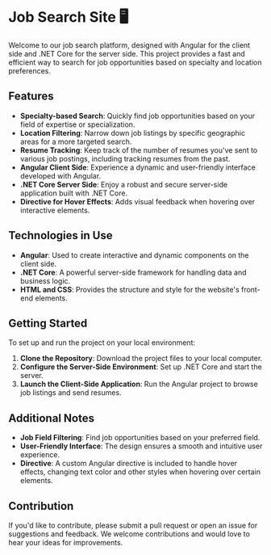 # Job Search Site 🖥️

Welcome to our job search platform, designed with Angular for the client side and .NET Core for the server side. This project provides a fast and efficient way to search for job opportunities based on specialty and location preferences.

## Features
- **Specialty-based Search**: Quickly find job opportunities based on your field of expertise or specialization.
- **Location Filtering**: Narrow down job listings by specific geographic areas for a more targeted search.
- **Resume Tracking**: Keep track of the number of resumes you've sent to various job postings, including tracking resumes from the past.
- **Angular Client Side**: Experience a dynamic and user-friendly interface developed with Angular.
- **.NET Core Server Side**: Enjoy a robust and secure server-side application built with .NET Core.
- **Directive for Hover Effects**: Adds visual feedback when hovering over interactive elements.

## Technologies in Use
- **Angular**: Used to create interactive and dynamic components on the client side.
- **.NET Core**: A powerful server-side framework for handling data and business logic.
- **HTML and CSS**: Provides the structure and style for the website's front-end elements.

## Getting Started
To set up and run the project on your local environment:

1. **Clone the Repository**: Download the project files to your local computer.
2. **Configure the Server-Side Environment**: Set up .NET Core and start the server.
3. **Launch the Client-Side Application**: Run the Angular project to browse job listings and send resumes.

## Additional Notes
- **Job Field Filtering**: Find job opportunities based on your preferred field.
- **User-Friendly Interface**: The design ensures a smooth and intuitive user experience.
- **Directive**: A custom Angular directive is included to handle hover effects, changing text color and other styles when hovering over certain elements.

## Contribution
If you'd like to contribute, please submit a pull request or open an issue for suggestions and feedback. We welcome contributions and would love to hear your ideas for improvements.
